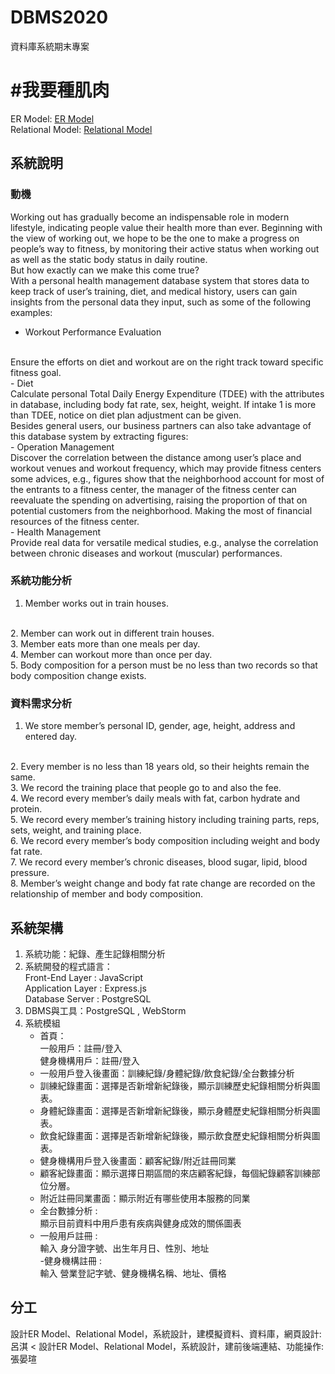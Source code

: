 # DBMS2020
 資料庫系統期末專案
# #我要種肌肉
ER Model: [ER Model](https://github.com/amber0725/DBMS2020/blob/master/ER%20Model.pdf)<br>
Relational Model: [Relational Model](https://github.com/amber0725/DBMS2020/blob/master/Relational%20Model.pdf)

## 系統說明
### 動機
Working out has gradually become an indispensable role in modern lifestyle, indicating
people value their health more than ever. Beginning with the view of working out, we hope to
be the one to make a progress on people’s way to fitness, by monitoring their active status
when working out as well as the static body status in daily routine.
<br>
But how exactly can we make this come true?
<br>
With a personal health management database system that stores data to keep track of
user’s training, diet, and medical history, users can gain insights from the personal data they
input, such as some of the following examples:
<br>
- Workout Performance Evaluation
<br>
Ensure the efforts on diet and workout are on the right track toward specific fitness
goal.
<br>
- Diet
<br>
Calculate personal Total Daily Energy Expenditure (TDEE) with the attributes in
database, including body fat rate, sex, height, weight. If intake 1 is more than TDEE,
notice on diet plan adjustment can be given.
<br>
Besides general users, our business partners can also take advantage of this database
system by extracting figures:
<br>
- Operation Management
<br>
Discover the correlation between the distance among user’s place and workout
venues and workout frequency, which may provide fitness centers some advices,
e.g., figures show that the neighborhood account for most of the entrants to a fitness
center, the manager of the fitness center can reevaluate the spending on advertising,
raising the proportion of that on potential customers from the neighborhood. Making
the most of financial resources of the fitness center.
<br>
- Health Management
<br>
Provide real data for versatile medical studies, e.g., analyse the correlation between
chronic diseases and workout (muscular) performances.

 ### 系統功能分析
 1. Member works out in train houses.
 <br>
 2. Member can work out in different train houses.
 <br>
 3. Member eats more than one meals per day.
 <br>
 4. Member can workout more than once per day.
 <br>
 5. Body composition for a person must be no less than two records so that body composition change exists.

 ### 資料需求分析
 1. We store member’s personal ID, gender, age, height, address and entered day.
 <br>
 2. Every member is no less than 18 years old, so their heights remain the same.
 <br>
 3. We record the training place that people go to and also the fee.
 <br>
 4. We record every member’s daily meals with fat, carbon hydrate and protein.
 <br>
 5. We record every member’s training history including training parts, reps, sets, weight,
 and training place.
 <br>
 6. We record every member’s body composition including weight and body fat rate.
 <br>
 7. We record every member’s chronic diseases, blood sugar, lipid, blood pressure.
 <br>
 8. Member’s weight change and body fat rate change are recorded on the relationship
 of member and body composition.

## 系統架構
 1. 系統功能：紀錄、產生記錄相關分析<br>
 2. 系統開發的程式語⾔：<br>
      Front-End Layer : JavaScript<br>
      Application Layer : Express.js<br>
      Database Server : PostgreSQL<br>
 3. DBMS與工具：PostgreSQL , WebStorm<br>
 4. 系統模組<br>
     - 首頁：<br>
        一般用戶：註冊/登入<br>
        健身機構用戶：註冊/登入<br>
     - 一般用戶登入後畫面：訓練紀錄/身體紀錄/飲食紀錄/全台數據分析<br>
     - 訓練紀錄畫面：選擇是否新增新紀錄後，顯示訓練歷史紀錄相關分析與圖表。<br>
     - 身體紀錄畫面：選擇是否新增新紀錄後，顯示身體歷史紀錄相關分析與圖表。<br>
     - 飲食紀錄畫面：選擇是否新增新紀錄後，顯示飲食歷史紀錄相關分析與圖表。<br>
     - 健身機構用戶登入後畫面：顧客紀錄/附近註冊同業<br>
     - 顧客紀錄畫面：顯示選擇日期區間的來店顧客紀錄，每個紀錄顧客訓練部位分層。<br>
     - 附近註冊同業畫面：顯示附近有哪些使用本服務的同業<br>
     - 全台數據分析 :<br>
         顯示目前資料中用戶患有疾病與健身成效的關係圖表<br>
     - 一般用戶註冊 :<br>
         輸入 身分證字號、出生年月日、性別、地址<br>
     -健身機構註冊 :<br>
         輸入 營業登記字號、健身機構名稱、地址、價格<br>

## 分工
 設計ER Model、Relational Model，系統設計，建模擬資料、資料庫，網頁設計: 呂淇
 <
 設計ER Model、Relational Model，系統設計，建前後端連結、功能操作: 張晏瑄
